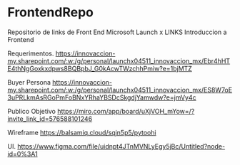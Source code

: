 # FrontendRepo
Repositorio de links de Front End Microsoft Launch x
LINKS
Introduccion a Frontend

Requerimentos. https://innovaccion-my.sharepoint.com/:w:/g/personal/launchx04511_innovaccion_mx/Ebr4hHTE4thNgGoxkxdpws8BQBpbJ_G0kAcwTWzchhPmiw?e=1bjMTZ

Buyer Persona https://innovaccion-my.sharepoint.com/:w:/g/personal/launchx04511_innovaccion_mx/ES8W7oE3uPRLkmAsRGoPmFoBNxYRhaYBSDcSkgdjYamwdw?e=jmVy4c

Publico Objetivo https://miro.com/app/board/uXjVOH_mYow=/?invite_link_id=576588101246

Wireframe https://balsamiq.cloud/sqjn5p5/pytoohi

UI. https://www.figma.com/file/uidnpt4JTnMVNLyEgy5jBc/Untitled?node-id=0%3A1 
